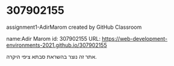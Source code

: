 # 307902155
assignment1-AdirMarom created by GitHub Classroom

name:Adir Marom
id: 307902155
URL: https://web-development-environments-2021.github.io/307902155

אתר זה נוצר בהשראת סבתא ציפי היקרה.
